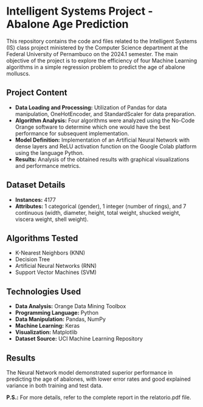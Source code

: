 # Intelligent Systems Project - Abalone Age Prediction

This repository contains the code and files related to the Intelligent Systems (IS) class project ministered by the Computer Science department at the Federal University of Pernambuco on the 2024.1 semester. The main objective of the project is to explore the efficiency of four Machine Learning algorithms in a simple regression problem to predict the age of abalone molluscs.

## Project Content
- **Data Loading and Processing:** Utilization of Pandas for data manipulation, OneHotEncoder, and StandardScaler for data preparation.
- **Algorithm Analysis:** Four algorithms were analyzed using the No-Code Orange software to determine which one would have the best performance for subsequent implementation.
- **Model Definition:** Implementation of an Artificial Neural Network with dense layers and ReLU activation function on the Google Colab platform using the language Python.
- **Results:** Analysis of the obtained results with graphical visualizations and performance metrics.

## Dataset Details
- **Instances:** 4177
- **Attributes:** 1 categorical (gender), 1 integer (number of rings), and 7 continuous (width, diameter, height, total weight, shucked weight, viscera weight, shell weight).

## Algorithms Tested
- K-Nearest Neighbors (KNN)
- Decision Tree
- Artificial Neural Networks (RNN)
- Support Vector Machines (SVM)

## Technologies Used
- **Data Analysis:** Orange Data Mining Toolbox
- **Programming Language:** Python
- **Data Manipulation:** Pandas, NumPy
- **Machine Learning:** Keras
- **Visualization:** Matplotlib
- **Dataset Source:** UCI Machine Learning Repository

## Results
The Neural Network model demonstrated superior performance in predicting the age of abalones, with lower error rates and good explained variance in both training and test data.

**P.S.:** For more details, refer to the complete report in the relatorio.pdf file.